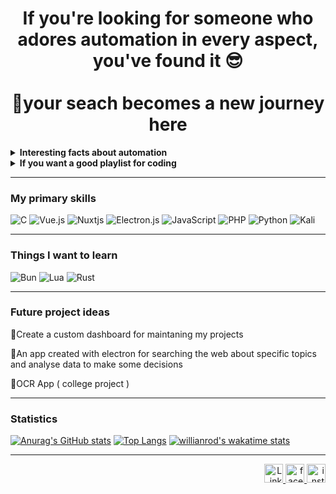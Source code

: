 <div align="center">
  <h1>If you're looking for someone who adores automation in every aspect, you've found it 😎<br/><br/>🚀your seach becomes a new journey here</h1>
</div>

<details>
  <summary><b>Interesting facts about automation</b></summary>
  <hr>
  <h5>🌱Studies indicate that home automation can reduce household energy usage by up to 40%, significantly contributing to a reduction in carbon footprint.</h5>
</details>

<details>
  <summary><b>If you want a good playlist for coding</b></summary>
  <hr/>
  <a href="https://open.spotify.com/playlist/5lkKN4RM8CNU0Jy20mbiZh?si=405686da7a434b57"><img src="https://img.shields.io/badge/Spotify-1ED760?style=for-the-badge&logo=spotify&logoColor=white"></a>
  <p align="right"><strike>This is not my playlist, I'm creating my own at this moment</strike></p>
</details>

<hr/>

### My primary skills
![C](https://img.shields.io/badge/c-%2300599C.svg?style=for-the-badge&logo=c&logoColor=white)
![Vue.js](https://img.shields.io/badge/vuejs-%2335495e.svg?style=for-the-badge&logo=vuedotjs&logoColor=%234FC08D)
![Nuxtjs](https://img.shields.io/badge/Nuxt-002E3B?style=for-the-badge&logo=nuxtdotjs&logoColor=#00DC82)
![Electron.js](https://img.shields.io/badge/Electron-191970?style=for-the-badge&logo=Electron&logoColor=white)
![JavaScript](https://img.shields.io/badge/javascript-%23323330.svg?style=for-the-badge&logo=javascript&logoColor=%23F7DF1E)
![PHP](https://img.shields.io/badge/php-%23777BB4.svg?style=for-the-badge&logo=php&logoColor=white)
![Python](https://img.shields.io/badge/python-3670A0?style=for-the-badge&logo=python&logoColor=ffdd54)
![Kali](https://img.shields.io/badge/Kali-268BEE?style=for-the-badge&logo=kalilinux&logoColor=white)

<hr/>

### Things I want to learn
![Bun](https://img.shields.io/badge/Bun-%23000000.svg?style=for-the-badge&logo=bun&logoColor=white)
![Lua](https://img.shields.io/badge/lua-%232C2D72.svg?style=for-the-badge&logo=lua&logoColor=white)
![Rust](https://img.shields.io/badge/rust-%23000000.svg?style=for-the-badge&logo=rust&logoColor=white)

<hr/>

### Future project ideas

<div>
    <p>📘Create a custom dashboard for maintaning my projects</p>
    <p>🔎An app created with electron for searching the web about specific topics and analyse data to make some decisions</p>
    <p>📄OCR App ( college project )</p>
</div>

<hr/>

### Statistics

[![Anurag's GitHub stats](https://github-readme-stats.vercel.app/api?username=PH-Vieira&show_icons=true&theme=ocean_dark&layout=compact)](https://github.com/anuraghazra/github-readme-stats) [![Top Langs](https://github-readme-stats.vercel.app/api/top-langs/?username=PH-Vieira&theme=ocean_dark)](https://github.com/anuraghazra/github-readme-stats) [![willianrod's wakatime stats](https://github-readme-stats.vercel.app/api/wakatime?username=PH_Vieira&theme=ocean_dark)](https://github.com/anuraghazra/github-readme-stats)

<hr/>

<div align="right">
  <a href="https://www.linkedin.com/in/pedro-henrique-vieira-2426a31b7/">
    <img src="https://img.shields.io/badge/LinkedIn-0077B5?style=for-the-badge&logo=linkedin&logoColor=white" alt="LinkedIn" height="30">   </a>
  <a href="https://www.facebook.com/profile.php?id=100070832881630">
    <img src="https://img.shields.io/badge/Facebook-1877F2?style=for-the-badge&logo=facebook&logoColor=white" alt="facebook" height="30">
  </a>
  <a href="https://www.instagram.com/dompedro_terceiro/">
    <img src= "https://img.shields.io/badge/Instagram-E4405F?style=for-the-badge&logo=instagram&logoColor=white" alt="instagram" height="30">
  </a>
</div>
